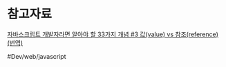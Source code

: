 # 참고자료
[자바스크립트 개발자라면 알아야 할 33가지 개념 #3 값(value) vs 참조(reference) (번역)](https://velog.io/@jakeseo_me/2019-04-01-1904-%EC%9E%91%EC%84%B1%EB%90%A8-2bjty7tuuf)

#Dev/web/javascript